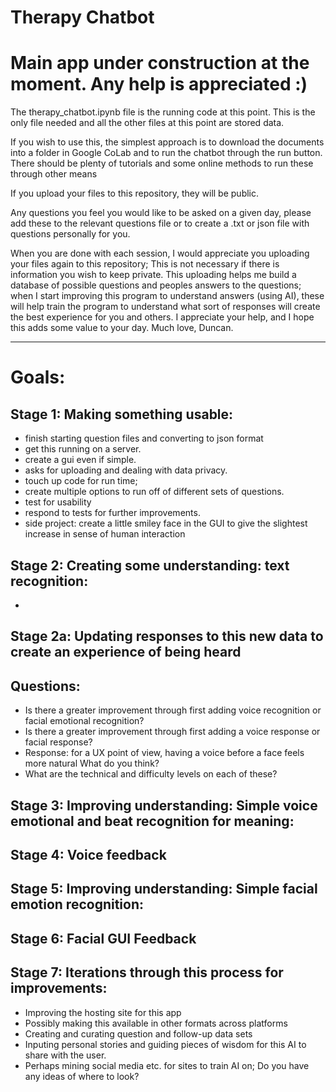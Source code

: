 # Therapy Chatbot
# Main app under construction at the moment. Any help is appreciated :)
The therapy_chatbot.ipynb file is the running code at this point. This is the only file needed and all the other files at this point are stored data.

If you wish to use this, the simplest approach is to download the documents into a folder in Google CoLab and to run the chatbot through the run button. There should be plenty of tutorials and some online methods to run these through other means

If you upload your files to this repository, they will be public. 

Any questions you feel you would like to be asked on a given day, please add these to the relevant questions file or to create a .txt or json file with questions personally for you.

When you are done with each session, I would appreciate you uploading your files again to this repository; This is not necessary if there is information you wish to keep private. This uploading helps me build a database of possible questions and peoples answers to the questions; when I start improving this program to understand answers (using AI), these will help train the program to understand what sort of responses will create the best experience for you and others. I appreciate your help, and I hope this adds some value to your day. Much love, Duncan.


--------


# Goals:

Stage 1: Making something usable:
-
- finish starting question files and converting to json format
- get this running on a server.
- create a gui even if simple. 
- asks for uploading and dealing with data privacy. 
- touch up code for run time;
- create multiple options to run off of different sets of questions. 
- test for usability
- respond to tests for further improvements.
- side project: create a little smiley face in the GUI to give the slightest 
      increase in sense of human interaction

Stage 2: Creating some understanding: text recognition:
- 
-
Stage 2a: Updating responses to this new data to create an experience of being heard
-
Questions:
-
- Is there a greater improvement through first adding voice recognition or facial emotional recognition?
- Is there a greater improvement through first adding a voice response or facial response?
- Response: for a UX point of view, having a voice before a face feels more natural What do you think?
- What are the technical and difficulty levels on each of these?

Stage 3: Improving understanding: Simple voice emotional and beat recognition for meaning:
- 

Stage 4: Voice feedback
-

Stage 5: Improving understanding: Simple facial emotion recognition: 
- 

Stage 6: Facial GUI Feedback
-

Stage 7: Iterations through this process for improvements:
- 
- Improving the hosting site for this app
- Possibly making this available in other formats across platforms
- Creating and curating question and follow-up data sets
- Inputing personal stories and guiding pieces of wisdom  for this AI to share with the user.
- Perhaps mining social media etc. for sites to train AI on; Do you have any ideas of where to look?
